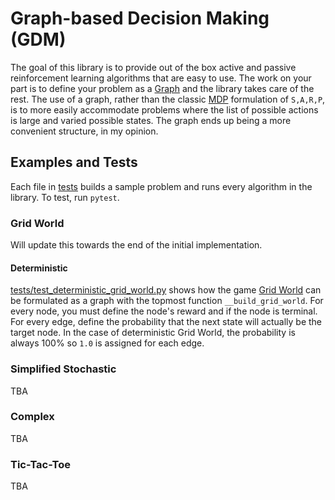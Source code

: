 #  Graph-based Decision Making (GDM)

The goal of this library is to provide out of the box active and passive reinforcement learning algorithms that are easy to use. The work on your part is to define your problem as a [Graph](./GDM/Graph/Graph.py) and the library takes care of the rest. The use of a graph, rather than the classic [MDP](https://en.wikipedia.org/wiki/Markov_decision_process) formulation of `S,A,R,P`, is to more easily accommodate problems where the list of possible actions is large and varied possible states. The graph ends up being a more convenient structure, in my opinion.

## Examples and Tests

Each file in [tests](./tests) builds a sample problem and runs every algorithm in the library. To test, run `pytest`.

### Grid World

Will update this towards the end of the initial implementation.

#### Deterministic 

[tests/test_deterministic_grid_world.py](./tests/test_deterministic_grid_world.py) shows how the game [Grid World](https://inst.eecs.berkeley.edu/~cs188/fa18/assets/slides/lec9/FA18_cs188_lecture9_MDPs_II_6pp.pdf) can be formulated as a graph with the topmost function `__build_grid_world`. For every node, you must define the node's reward and if the node is terminal. For every edge, define the probability that the next state will actually be the target node. In the case of deterministic Grid World, the probability is always 100% so `1.0` is assigned for each edge.

### Simplified Stochastic

TBA

### Complex

TBA

### Tic-Tac-Toe
TBA